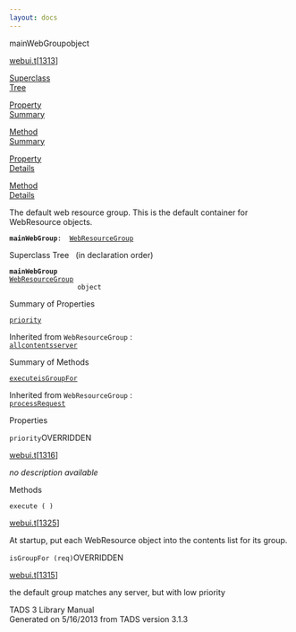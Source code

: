 ```yaml
---
layout: docs
---
```

<span class="title">mainWebGroup</span><span class="type">object</span>

[webui.t](../file/webui.t.html)\[[1313](../source/webui.t.html#1313)\]

[Superclass  
Tree](#_SuperClassTree_)

[Property  
Summary](#_PropSummary_)

[Method  
Summary](#_MethodSummary_)

[Property  
Details](#_Properties_)

[Method  
Details](#_Methods_)



The default web resource group. This is the default container for
WebResource objects.

**`mainWebGroup`**` :   `[`WebResourceGroup`](../object/WebResourceGroup.html)



<span id="_SuperClassTree_"></span>



<span class="hdln">Superclass Tree</span>   (in declaration order)



**`mainWebGroup`**  
[`WebResourceGroup`](../object/WebResourceGroup.html)  
`                 object`  
<span id="_PropSummary_"></span>



<span class="hdln">Summary of Properties</span>  



[`priority`](#priority)

Inherited from `WebResourceGroup` :  
[`all`](../object/WebResourceGroup.html#all)[`contents`](../object/WebResourceGroup.html#contents)[`server`](../object/WebResourceGroup.html#server)

<span id="_MethodSummary_"></span>



<span class="hdln">Summary of Methods</span>  



[`execute`](#execute)[`isGroupFor`](#isGroupFor)

Inherited from `WebResourceGroup` :  
[`processRequest`](../object/WebResourceGroup.html#processRequest)

<span id="_Properties_"></span>



<span class="hdln">Properties</span>  



<span id="priority"></span>

`priority`<span class="rem">OVERRIDDEN</span>

[webui.t](../file/webui.t.html)\[[1316](../source/webui.t.html#1316)\]



*no description available*



<span id="_Methods_"></span>



<span class="hdln">Methods</span>  



<span id="execute"></span>

`execute ( )`

[webui.t](../file/webui.t.html)\[[1325](../source/webui.t.html#1325)\]



At startup, put each WebResource object into the contents list for its
group.



<span id="isGroupFor"></span>

`isGroupFor (req)`<span class="rem">OVERRIDDEN</span>

[webui.t](../file/webui.t.html)\[[1315](../source/webui.t.html#1315)\]



the default group matches any server, but with low priority





TADS 3 Library Manual  
Generated on 5/16/2013 from TADS version 3.1.3


